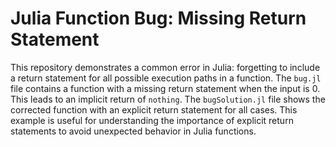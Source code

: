 # Julia Function Bug: Missing Return Statement
This repository demonstrates a common error in Julia: forgetting to include a return statement for all possible execution paths in a function.
The `bug.jl` file contains a function with a missing return statement when the input is 0. This leads to an implicit return of `nothing`.
The `bugSolution.jl` file shows the corrected function with an explicit return statement for all cases.
This example is useful for understanding the importance of explicit return statements to avoid unexpected behavior in Julia functions.